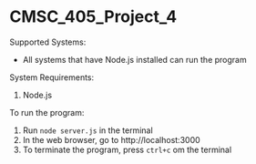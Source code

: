 # CMSC_405_Project_4

Supported Systems:
* All systems that have Node.js installed can run the program

System Requirements:
1. Node.js

To run the program:
1. Run `node server.js` in the terminal
2. In the web browser, go to http://localhost:3000
3. To terminate the program, press `ctrl+c` om the terminal
